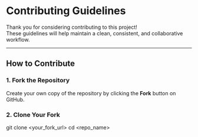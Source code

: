 # Contributing Guidelines

Thank you for considering contributing to this project!  
These guidelines will help maintain a clean, consistent, and collaborative workflow.

---

## How to Contribute

### 1. Fork the Repository
Create your own copy of the repository by clicking the **Fork** button on GitHub.

### 2. Clone Your Fork

git clone <your_fork_url>
cd <repo_name>
